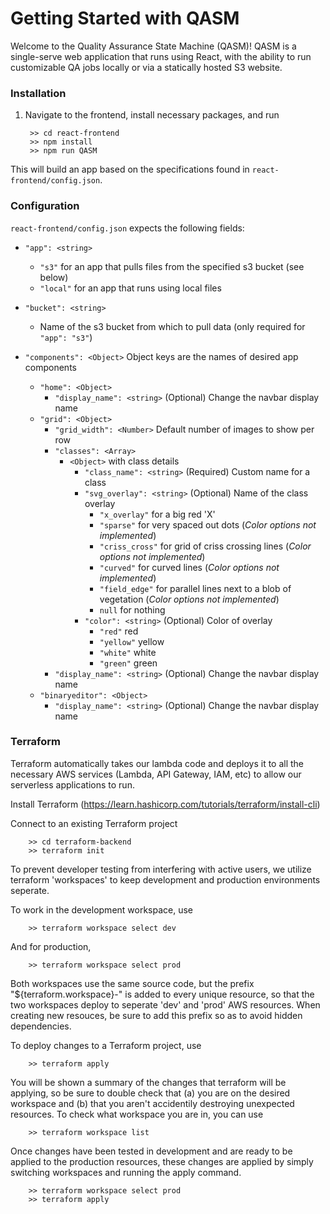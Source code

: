 # Getting Started with QASM

Welcome to the Quality Assurance State Machine (QASM)! QASM is a single-serve web application that runs
using React, with the ability to run customizable QA jobs locally or via a statically hosted S3 website.  

### Installation 

1) Navigate to the frontend, install necessary packages, and run

        >> cd react-frontend
        >> npm install 
        >> npm run QASM

This will build an app based on the specifications found in ``react-frontend/config.json``.

### Configuration

``react-frontend/config.json`` expects the following fields:

- ``"app": <string>``
    - ``"s3"`` for an app that pulls files from the specified s3 bucket (see below)
    - ``"local"`` for an app that runs using local files

- ``"bucket": <string>``
    - Name of the s3 bucket from which to pull data (only required for ``"app": "s3"``)

- ``"components": <Object>`` Object keys are the names of desired app components
    - ``"home": <Object>``
        - ``"display_name": <string>`` (Optional) Change the navbar display name
    - ``"grid": <Object>``
        - ``"grid_width": <Number>`` Default number of images to show per row
        - ``"classes": <Array>``
            - ``<Object>`` with class details
                - ``"class_name": <string>`` (Required) Custom name for a class
                - ``"svg_overlay": <string>`` (Optional) Name of the class overlay
                    - ``"x_overlay"`` for a big red 'X'
                    - ``"sparse"`` for very spaced out dots (*Color options not implemented*)
                    - ``"criss_cross"`` for grid of criss crossing lines (*Color options not implemented*)
                    - ``"curved"`` for curved lines (*Color options not implemented*)
                    - ``"field_edge"`` for parallel lines next to a blob of vegetation (*Color options not implemented*)
                    - ``null`` for nothing
                - ``"color": <string>`` (Optional) Color of overlay
                    - ``"red"`` red
                    - ``"yellow"`` yellow
                    - ``"white"`` white
                    - ``"green"`` green
        - ``"display_name": <string>`` (Optional) Change the navbar display name
    - ``"binaryeditor": <Object>``
        - ``"display_name": <string>`` (Optional) Change the navbar display name

### Terraform
Terraform automatically takes our lambda code and deploys it to all the necessary AWS services (Lambda, API Gateway, IAM, etc) to allow our serverless applications to run.

Install Terraform (https://learn.hashicorp.com/tutorials/terraform/install-cli)

Connect to an existing Terraform project

        >> cd terraform-backend
        >> terraform init

To prevent developer testing from interfering with active users, we utilize terraform 'workspaces' to keep development and production environments seperate.

To work in the development workspace, use

        >> terraform workspace select dev

And for production,

        >> terraform workspace select prod

Both workspaces use the same source code, but the prefix "${terraform.workspace}-" is added to every unique resource, so that the two workspaces deploy to seperate 'dev' and 'prod' AWS resources. When creating new resouces, be sure to add this prefix so as to avoid hidden dependencies.


To deploy changes to a Terraform project, use

        >> terraform apply

You will be shown a summary of the changes that terraform will be applying, so be sure to double check that (a) you are on the desired workspace and (b) that you aren't accidentily destroying unexpected resources. To check what workspace you are in, you can use 

        >> terraform workspace list


Once changes have been tested in development and are ready to be applied to the production resources, these changes are applied by simply switching workspaces and running the apply command. 

        >> terraform workspace select prod
        >> terraform apply
